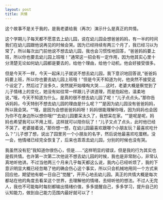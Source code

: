 ```yaml
---
layout: post
title: 共情
---
```


这个故事不是关于我的，是我老婆给我（再次）演示什么是真正的共情。

这个学期儿子每天都不愿意去上幼儿园，说在幼儿园会想爸爸妈妈，有一半的时间我们在幼儿园跟他说再见的时候会哭。因为已经持续有两三个月了，我已经习以为常了，所以每次出门前他说不想去幼儿园，我也会习惯性地回答，“爸爸妈妈要上班，所以你也要去幼儿园上班哦！”通常这一招会有一定作用，因为他其实心里十分清楚无论如何幼儿园都是要去的，给他个理由，给他个动机，他会好接受很多。

但是今天不一样，今天一起床儿子就说不想去幼儿园，我下意识地回答说,“爸爸妈妈要上班，所以你也要去幼儿园上班哦！”但是今天不知道为何，他突然不接受这个设定了，然后过了没多久，突然就开始嚎啕大哭……这时，老婆大概是察觉到了儿子情绪上的变化，她没有如往常一样跟儿子讲道理，而是抱起他，温柔地说，”哦，今天不知道为什么，是真的很不想去幼儿园了呢！“儿子点点头。”那你告诉妈妈，今天特别不想去幼儿园的理由是什么呢？“”是因为幼儿园没有爸爸妈妈，所以我会哭。“”哦，是因为会想爸爸妈妈呀！妈妈很能理解你哦，因为妈妈也会因为你不在身边所以想你哦!""去幼儿园要呆太久了，我想呆在家。“”是呢是呢，妈妈也希望我可以不用上班，这样就可以陪你玩了！“儿子又点了点头，此时他已经不哭了。老婆接着说，”那你想一想，在幼儿园最喜欢跟哪个小朋友玩？最喜欢吃什么？“儿子想了想，说出了园里另一个小朋友的名字，然后说他最喜欢吃蛋糕。没一会，他情绪已经完全恢复了，后来也乖乖去幼儿园，分别的时候也没有哭。

我虽然没有犯”我知道你很伤心，但是……“这样明显的错误，但是我的行为其实也是假共情。也许第一次第二次他说不想去幼儿园的时候，我也是非常耐心，非常认真地听他讲。不过当他两三个月来几乎每天都这么说，我内心已经听烦了，我的下意识明显大概已经忽略了他的确会伤心这个事实，所以只会机械地用同一个方式来回应他，期望他有朝一日自己”觉醒“，开开心地去幼儿园。真正的共情大概是每次都站在他的角度去看呆这个世界，去理解他的情绪，去倾听他的想法。不过人无完人，我也不可能每时每刻都输出情绪价值，多多提醒自己，多多学习，提升自己的认知能力，做到自己能力范围内最好就可以了！
